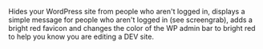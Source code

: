 Hides your WordPress site from people who aren't logged in, displays a simple message for people who aren't logged in (see screengrab), adds a bright red favicon and changes the color of the WP admin bar to bright red to help you know you are editing a DEV site.
